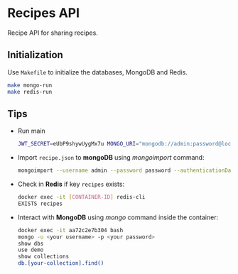 # Recipes API

Recipe API for sharing recipes.

## Initialization

Use `Makefile` to initialize the databases, MongoDB and Redis.

```sh
make mongo-run
make redis-run
```

## Tips

- Run main 

    ```sh
    JWT_SECRET=eUbP9shywUygMx7u MONGO_URI="mongodb://admin:password@localhost:27017/test?authSource=admin" MONGO_DATABASE=demo go run *.go
    ```

- Import `recipe.json` to **mongoDB** using _mongoimport_ command:

    ```sh
    mongoimport --username admin --password password --authenticationDatabase admin --db demo --collection recipes --file recipes.json --jsonArray
    ```

- Check in **Redis** if key `recipes` exists:

    ```sh
    docker exec -it [CONTAINER-ID] redis-cli
    EXISTS recipes
    ```

- Interact with **MongoDB** using _mongo_ command inside the container:

    ```sh
    docker exec -it aa72c2e7b304 bash
    mongo -u <your username> -p <your password>
    show dbs
    use demo
    show collections
    db.[your-collection].find()
    ```	
    